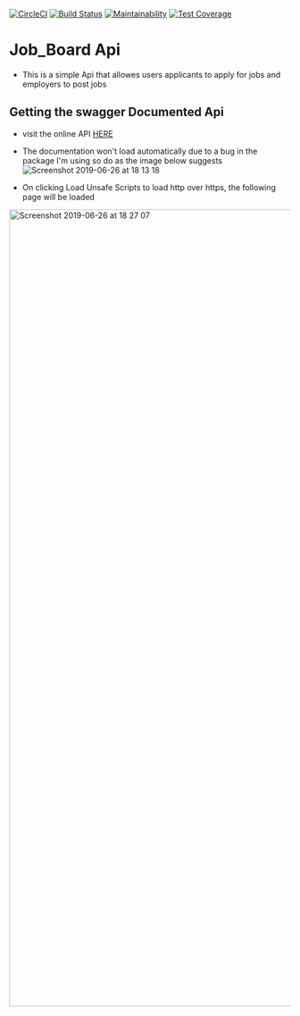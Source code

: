 [![CircleCI](https://circleci.com/gh/michael-basweti/Job_Board.svg?style=svg)](https://circleci.com/gh/michael-basweti/Job_Board)
[![Build Status](https://travis-ci.com/michael-basweti/Job_Board.svg?branch=master)](https://travis-ci.com/michael-basweti/Job_Board)
[![Maintainability](https://api.codeclimate.com/v1/badges/68c8e1de448f51cca8ba/maintainability)](https://codeclimate.com/github/michael-basweti/Job_Board/maintainability)
[![Test Coverage](https://api.codeclimate.com/v1/badges/68c8e1de448f51cca8ba/test_coverage)](https://codeclimate.com/github/michael-basweti/Job_Board/test_coverage)

# Job_Board Api
* This is a simple Api that allowes users applicants to apply for jobs and employers to post jobs
## Getting the swagger Documented Api
* visit the online API [HERE](https://whispering-crag-95331.herokuapp.com/)
* The documentation won't load automatically due to a bug in the package I'm using so do as the image below suggests
![Screenshot 2019-06-26 at 18 13 18](https://user-images.githubusercontent.com/23398223/60192864-505acb80-983f-11e9-9c77-42ff719d3163.jpg)

* On clicking Load Unsafe Scripts to load http over https, the following page will be loaded
<img width="1427" alt="Screenshot 2019-06-26 at 18 27 07" src="https://user-images.githubusercontent.com/23398223/60193308-19d18080-9840-11e9-808d-4081b7ba99e8.png">


<!-- ## URLs
* The following are the urls one may use to interact with the API
### USER URLs
#### POST::https://mysterious-lake-67681.herokuapp.com/api/v1/users
```
{
    "name":"Michael",
    "email":"mike@gmail.com",
    "password":"hello_password"
}
```
#### POST::https://mysterious-lake-67681.herokuapp.com/api/v1/login
```
{
    "email":"mike@gmail.com",
    "password":"hello_password"
}
```
#### GET::https://mysterious-lake-67681.herokuapp.com/api/v1/users
* here you should pass Authorization token got from login. Should be in the format:
```
bearer eyJ0eXAiOiJKV1QiLCJhbGciOiJIUzI1NiJ9.eyJpc3MiOiJodHRwOlwvXC9teXN0ZXJpb3VzLWxha2UtNjc2ODEuaGVyb2t1YXBwLmNvbVwvYXBpXC92MVwvbG9naW4iLCJpYXQiOjE1NjA0NTI3NjAsImV4cCI6MTU2MDQ1NjM2MCwibmJmIjoxNTYwNDUyNzYwLCJqdGkiOiJXMkNrY0dMSWRzNUxMQm45Iiwic3ViIjoxLCJwcnYiOiI4N2UwYWYxZWY5ZmQxNTgxMmZkZWM5NzE1M2ExNGUwYjA0NzU0NmFhIn0.R2KvA1MSS3WaaWD_ZBbtFpCghKF_C4bqQbQNdcxg5yA
```
#### GET::https://mysterious-lake-67681.herokuapp.com/api/v1/users/{}
Pass id of the user you want to see, dont forget to pass authorization token

#### PUT::https://mysterious-lake-67681.herokuapp.com/api/v1/users/{}
* Pass authorization token and id together with the body you want to update e.g
```
{
    "name":"Michael Basweti",
    "email":"mike@gmail.com",
}
```
#### DELETE::https://mysterious-lake-67681.herokuapp.com/api/v1/users/{}
* Pass id of the user you want to delete, dont forget to pass authorization token

### Book URLs
* For the all the following URLs, You need to pass the bearer token in the headers
#### POST::https://mysterious-lake-67681.herokuapp.com/api/v1/books
```
"title":"A man of the people",
"publisher":"Longhorn Publishers",
"year_of_publication":"2007",
"description":"A book on corrupt African leaders",
"author_id":1
```
* author_id should belong to an existing user
#### PUT::https://mysterious-lake-67681.herokuapp.com/api/v1/books{id}
```
"title":"An enemy of the people",
"publisher":"Longhorn",
```
#### DELETE::https://mysterious-lake-67681.herokuapp.com/api/v1/books{id}
* Here you just need to pass the id

#### GET::https://mysterious-lake-67681.herokuapp.com/api/v1/books{id}
* Here you just need to pass the id to get a single book

#### GET::https://mysterious-lake-67681.herokuapp.com/api/v1/books
* Get all books

#### GET::https://mysterious-lake-67681.herokuapp.com/api/v1/books?sort_desc
* This will sort the books in a descending order

#### GET::https://mysterious-lake-67681.herokuapp.com/api/v1/books?limit=2&offset=3
* This will paginates the books into what you want using limit and offset

#### GET::https://mysterious-lake-67681.herokuapp.com/api/v1/books?author=mike
* This will return all the books written by mike

#### GET::https://mysterious-lake-67681.herokuapp.com/api/v1/books?search=I have no idea
* This searches for a book by the title "I have no idea"

## Author URLs
* For the all the following URLs, You need to pass the bearer token in the headers
#### POST::https://mysterious-lake-67681.herokuapp.com/api/v1/authors
```
"name":"Elijah Ominde",
"email":"elija@gmail.com",
"dob":"2007",
```

#### PUT::https://mysterious-lake-67681.herokuapp.com/api/v1/authors{id}
```
"name":"Elijah Basweti",

```
#### DELETE::https://mysterious-lake-67681.herokuapp.com/api/v1/authors{id}
* Here you just need to pass the id to delete an author

#### GET::https://mysterious-lake-67681.herokuapp.com/api/v1/authors{id}
* Here you just need to pass the id to get a single authors

#### GET::https://mysterious-lake-67681.herokuapp.com/api/v1/authors{id}/books
* Return all the books written by an author

#### GET::https://mysterious-lake-67681.herokuapp.com/api/v1/authors
* Get all authors

#### GET::https://mysterious-lake-67681.herokuapp.com/api/v1/authors?offset=1&limit=2
* Sets the limit and offset of the authors you want to get

#### GET::https://mysterious-lake-67681.herokuapp.com/api/v1/authors?name=mike
* Searches for an author by the name Mike
 -->
